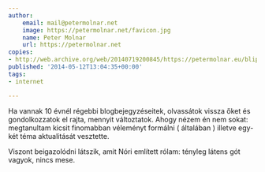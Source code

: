 ```yaml
---
author:
    email: mail@petermolnar.net
    image: https://petermolnar.net/favicon.jpg
    name: Peter Molnar
    url: https://petermolnar.net
copies:
- http://web.archive.org/web/20140719200845/https://petermolnar.eu/blips/ontortenelem/
published: '2014-05-12T13:04:35+00:00'
tags:
- internet

---
```


Ha vannak 10 évnél régebbi blogbejegyzéseitek, olvassátok vissza őket és
gondolkozzatok el rajta, mennyit változtatok. Ahogy nézem én nem sokat:
megtanultam kicsit finomabban véleményt formálni ( általában ) illetve
egy-két téma aktualitását vesztette.

Viszont beigazolódni látszik, amit Nóri említett rólam: tényleg látens
gót vagyok, nincs mese.